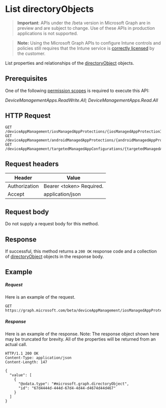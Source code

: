 ﻿# List directoryObjects

> **Important**: APIs under the /beta version in Microsoft Graph are in preview and are subject to change. Use of these APIs in production applications is not supported.

> **Note:** Using the Microsoft Graph APIs to configure Intune controls and policies still requires that the Intune service is [correctly licensed](https://go.microsoft.com/fwlink/?linkid=839381) by the customer.

List properties and relationships of the [directoryObject](../resources/intune_mam_directoryobject.md) objects.
## Prerequisites
One of the following [permission scopes](https://developer.microsoft.com/en-us/graph/docs/authorization/permission_scopes) is required to execute this API:

*DeviceManagementApps.ReadWrite.All; DeviceManagementApps.Read.All*
## HTTP Request
<!-- {
  "blockType": "ignored"
}
-->
```http
GET /deviceAppManagement/iosManagedAppProtections/{iosManagedAppProtectionId}/targetedSecurityGroups/
GET /deviceAppManagement/androidManagedAppProtections/{androidManagedAppProtectionId}/targetedSecurityGroups/
GET /deviceAppManagement/targetedManagedAppConfigurations/{targetedManagedAppConfigurationId}/targetedSecurityGroups/
```

## Request headers
|Header|Value|
|---|---|
|Authorization|Bearer &lt;token&gt; Required.|
|Accept|application/json|

## Request body
Do not supply a request body for this method.

## Response

If successful, this method returns a `200 OK` response code and a collection of [directoryObject](../resources/intune_mam_directoryobject.md) objects in the response body.

## Example

##### Request

Here is an example of the request.
```http
GET https://graph.microsoft.com/beta/deviceAppManagement/iosManagedAppProtections/{iosManagedAppProtectionId}/targetedSecurityGroups/
```

##### Response

Here is an example of the response. Note: The response object shown here may be truncated for brevity. All of the properties will be returned from an actual call.
```http
HTTP/1.1 200 OK
Content-Type: application/json
Content-Length: 147

{
  "value": [
    {
      "@odata.type": "#microsoft.graph.directoryObject",
      "id": "67d4444d-444d-67d4-4d44-d4674d44d467"
    }
  ]
}
```



